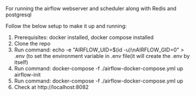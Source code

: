 For running the airflow webserver and scheduler along with Redis and postgresql

Follow the below setup to make it up and running:

1) Prerequisites: docker installed, docker compose installed
2) Clone the repo
3) Run command: echo -e "AIRFLOW_UID=$(id -u)\nAIRFLOW_GID=0" > .env (to set the environment variable in .env file(it will create the .env by itself)
4) Run command: docker-compose -f ./airflow-docker-compose.yml up airflow-init
5) Run command: docker-compose -f ./airflow-docker-compose.yml up
6) Check at http://localhost:8082
